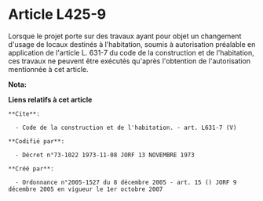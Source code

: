 # Article L425-9

Lorsque le projet porte sur des travaux ayant pour objet un changement d'usage de locaux destinés à l'habitation, soumis à
autorisation préalable en application de l'article L. 631-7 du code de la construction et de l'habitation, ces travaux ne
peuvent être exécutés qu'après l'obtention de l'autorisation mentionnée à cet article.

**Nota:**



**Liens relatifs à cet article**

	**Cite**:

	  - Code de la construction et de l'habitation. - art. L631-7 (V)

	**Codifié par**:

	  - Décret n°73-1022 1973-11-08 JORF 13 NOVEMBRE 1973

	**Créé par**:

	  - Ordonnance n°2005-1527 du 8 décembre 2005 - art. 15 () JORF 9 décembre 2005 en vigueur le 1er octobre 2007
